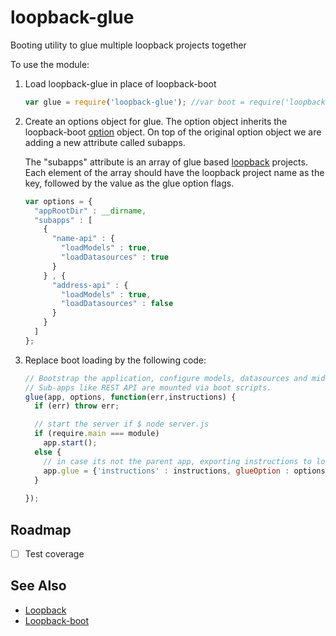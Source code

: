 # loopback-glue

Booting utility to glue multiple loopback projects together

To use the module:

1. Load loopback-glue in place of loopback-boot

    ```js
    var glue = require('loopback-glue'); //var boot = require('loopback-boot');
    ```

2. Create an options object for glue. The option object inherits the loopback-boot [option][Option] object. On top of the original option object we are adding a new attribute called subapps.

    The "subapps" attribute is an array of glue based [loopback] projects. Each element of the array should have the loopback project name as the key, followed by the value as the glue option flags.

    ```js
    var options = {
      "appRootDir" : __dirname,
      "subapps" : [
        { 
          "name-api" : {
            "loadModels" : true,
            "loadDatasources" : true
          } 
        } , {
          "address-api" : {
            "loadModels" : true,
            "loadDatasources" : false
          }
        }
      ]
    };
    ```

3. Replace boot loading by the following code:

    ```javascript
    // Bootstrap the application, configure models, datasources and middleware.
    // Sub-apps like REST API are mounted via boot scripts.
    glue(app, options, function(err,instructions) {
      if (err) throw err;
    
      // start the server if $ node server.js
      if (require.main === module)
        app.start();
      else {
        // in case its not the parent app, exporting instructions to load from parent
        app.glue = {'instructions' : instructions, glueOption : options};
      }
       
    });
    ```

 
 Roadmap
 --------------------------
 - [ ] Test coverage
 
 See Also
 --------------------------
 
 - [Loopback][loopback]
 - [Loopback-boot][loopback-boot]
 
 [option]: https://apidocs.strongloop.com/loopback-boot/
 [loopback-boot]: https://apidocs.strongloop.com/loopback-boot/
 [loopback]: http://loopback.io